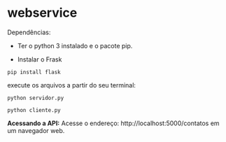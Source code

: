 # webservice


Dependências:


* Ter o python 3 instalado e o pacote pip.


* Instalar o Frask

```
pip install flask
```


execute os arquivos a partir do seu terminal:

```
python servidor.py

```


```
python cliente.py

```

**Acessando a API:**
Acesse o endereço:  http://localhost:5000/contatos em um navegador web.